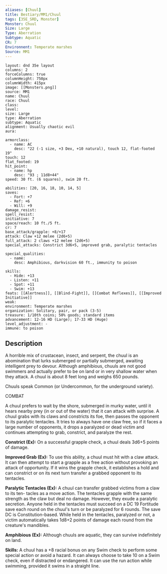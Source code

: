 ```yaml
---
aliases: [Chuul]
title: Bestiary/MM1/Chuul
tags: [35E_SRD, Monster]
Monster: Chuul
Size: Large
Type: Aberration
Subtype: Aquatic
CR: 7
Environnent: Temperate marshes
Source: MM1
---
```


```statblock
layout: dnd 35e layout
columns: 2
forceColumns: true
columnHeight: 750px
columnWidth: 415px
image: [[Monsters.png]]
source: MM1
name: Chuul
race: Chuul
class: 
level: 
size: Large
type: Aberration
subtype: Aquatic
alignment: Usually chaotic evil
aura: 

armorclass:
  - name: AC
    desc: "22 (-1 size, +3 Dex, +10 natural), touch 12, flat-footed 19"
touch: 12
flat_footed: 19
hit_point:
  - name: hp
    desc: "93 ; 11d8+44"
speed: 30 ft. (6 squares), swim 20 ft.

abilities: [20, 16, 18, 10, 14, 5]
saves:
  - Fort: +7
  - Ref: +6
  - Will: +9
damage_resist: 
spell_resist: 
initiative: 7
space/reach: 10 ft./5 ft.
cr: 7
base_attack/grapple: +8/+17
attack: Claw +12 melee (2d6+5)
full_attack: 2 claws +12 melee (2d6+5)
special_attacks: Constrict 3d6+5, improved grab, paralytic tentacles

special_qualities:
  - name: 
    desc: Amphibious, darkvision 60 ft., immunity to poison

skills:
  - Hide: +13
  - Listen: +11
  - Spot: +11
  - Swim: +13
feats: [[Alertness]], [[Blind-Fight]], [[Combat Reflexes]], [[Improved Initiative]]
weak: 
environment: Temperate marshes
organization: Solitary, pair, or pack (3-5)
treasure: 1/10th coins; 50% goods; standard items
advancement: 12-16 HD (Large); 17-33 HD (Huge)
level_adjustment: -
immune: to poison
```

## Description

<p>A horrible mix of crustacean, insect, and serpent, the chuul is an abomination that lurks submerged or partially submerged, awaiting intelligent prey to devour. Although amphibious, chuuls are not good swimmers and actually prefer to be on land or in very shallow water when they attack. A chuul is about 8 feet long and weighs 650 pounds.</p>
<p>Chuuls speak Common (or Undercommon, for the underground variety).</p>
<p>COMBAT</p>
<p>A chuul prefers to wait by the shore, submerged in murky water, until it hears nearby prey (in or out of the water) that it can attack with surprise. A chuul grabs with its claws and constricts its foe, then passes the opponent to its paralytic tentacles. It tries to always have one claw free, so if it faces a large number of opponents, it drops a paralyzed or dead victim and continues attempting to grab, constrict, and paralyze the rest.</p>
<p>
            <b>Constrict (Ex):</b> On a successful grapple check, a chuul deals 3d6+5 points of damage.</p>
<p>
            <b>Improved Grab (Ex):</b> To use this ability, a chuul must hit with a claw attack. It can then attempt to start a grapple as a free action without provoking an attack of opportunity. If it wins the grapple check, it establishes a hold and can constrict or on its next turn transfer a grabbed opponent to its tentacles.</p>
<p>
            <b>Paralytic Tentacles (Ex):</b> A chuul can transfer grabbed victims from a claw to its ten- tacles as a move action. The tentacles grapple with the same strength as the claw but deal no damage. However, they exude a paralytic secretion. Anyone held in the tentacles must succeed on a DC 19 Fortitude save each round on the chuul's turn or be paralyzed for 6 rounds. The save DC is Constitution-based. While held in the tentacles, paralyzed or not, a victim automatically takes 1d8+2 points of damage each round from the creature's mandibles.</p>
<p>
            <b>Amphibious (Ex):</b> Although chuuls are aquatic, they can survive indefinitely on land.</p>
<p>
            <b>Skills:</b> A chuul has a +8 racial bonus on any Swim check to perform some special action or avoid a hazard. It can always choose to take 10 on a Swim check, even if distracted or endangered. It can use the run action while swimming, provided it swims in a straight line.</p>
